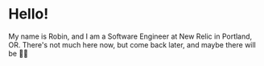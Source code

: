# Hello! 

My name is Robin, and I am a Software Engineer at New Relic in Portland, OR. There's not much here now, but come back later, and maybe there will be 👷‍♀️
